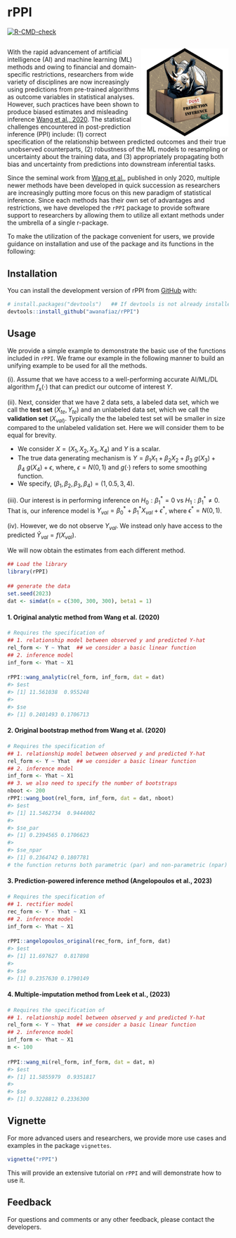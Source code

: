 
<!-- README.md is generated from README.Rmd. Please edit that file -->

# rPPI

<!-- badges: start -->

[![R-CMD-check](https://github.com/awanafiaz/rPPI/actions/workflows/R-CMD-check.yaml/badge.svg)](https://github.com/awanafiaz/rPPI/actions/workflows/R-CMD-check.yaml)
<!-- badges: end -->

## <img src="man/figures/PPI_logo.png" align="right" height="200" style="float:right; height:200px;">

With the rapid advancement of artificial intelligence (AI) and machine
learning (ML) methods and owing to financial and domain-specific
restrictions, researchers from wide variety of disciplines are now
increasingly using predictions from pre-trained algorithms as outcome
variables in statistical analyses. However, such practices have been
shown to produce biased estimates and misleading inference [Wang et al.,
2020](https://www.pnas.org/doi/suppl/10.1073/pnas.2001238117). The
statistical challenges encountered in post-prediction inference (PPI)
include: (1) correct specification of the relationship between predicted
outcomes and their true unobserved counterparts, (2) robustness of the
ML models to resampling or uncertainty about the training data, and (3)
appropriately propagating both bias and uncertainty from predictions
into downstream inferential tasks.

Since the seminal work from [Wang et
al.](https://www.pnas.org/doi/suppl/10.1073/pnas.2001238117), published
in only 2020, multiple newer methods have been developed in quick
succession as researchers are increasingly putting more focus on this
new paradigm of statistical inference. Since each methods has their own
set of advantages and restrictions, we have developed the `rPPI` package
to provide software support to researchers by allowing them to utilize
all extant methods under the umbrella of a single r-package.

To make the utilization of the package convenient for users, we provide
guidance on installation and use of the package and its functions in the
following:

## Installation

You can install the development version of rPPI from
[GitHub](https://github.com/) with:

``` r
# install.packages("devtools")   ## If devtools is not already installed
devtools::install_github("awanafiaz/rPPI")
```

## Usage

We provide a simple example to demonstrate the basic use of the
functions included in `rPPI`. We frame our example in the following
manner to build an unifying example to be used for all the methods.

(i). Assume that we have access to a well-performing accurate AI/ML/DL
algorithm $f_{\text{x}}(\cdot)$ that can predict our outcome of interest
$Y$.

(ii). Next, consider that we have 2 data sets, a labeled data set, which
we call the **test set** $(X_{te}, Y_{te})$ and an unlabeled data set,
which we call the **validation set** $(X_{val)}$. Typically the the
labeled test set will be smaller in size compared to the unlabeled
validation set. Here we will consider them to be equal for brevity.

- We consider $X = (X_1, X_2, X_3, X_4)$ and $Y$ is a scalar.
- The true data generating mechanism is
  $Y = \beta_1X_1 + \beta_2 X_2 + \beta_3 \ g(X_3) + \beta_4 \ g(X_4) + \epsilon,$
  where, $\epsilon = N(0, 1)$ and $g(\cdot)$ refers to some smoothing
  function.
- We specify, $(\beta_1, \beta_2, \beta_3, \beta_4) = (1, 0.5, 3, 4)$.

(iii). Our interest is in performing inference on $H_0: \beta_1^* = 0$
vs $H_1: \beta_1^* \ne 0$. That is, our inference model is
$Y_{val} = \beta_0^* + \beta_1^* X_{val} + \epsilon^*$, where
$\epsilon^* = N(0, 1)$.

(iv). However, we do not observe $Y_{val}$. We instead only have access
to the predicted $\hat Y_{val} = f(X_{val})$.

We will now obtain the estimates from each different method.

``` r
## Load the library
library(rPPI)

## generate the data
set.seed(2023)
dat <- simdat(n = c(300, 300, 300), beta1 = 1)
```

#### 1. Original analytic method from Wang et al. (2020)

``` r
# Requires the specification of 
## 1. relationship model between observed y and predicted Y-hat 
rel_form <- Y ~ Yhat  ## we consider a basic linear function
## 2. inference model
inf_form <- Yhat ~ X1

rPPI::wang_analytic(rel_form, inf_form, dat = dat)
#> $est
#> [1] 11.561038  0.955248
#> 
#> $se
#> [1] 0.2401493 0.1706713
```

#### 2. Original bootstrap method from Wang et al. (2020)

``` r
# Requires the specification of 
## 1. relationship model between observed y and predicted Y-hat 
rel_form <- Y ~ Yhat  ## we consider a basic linear function
## 2. inference model
inf_form <- Yhat ~ X1
## 3. we also need to specify the number of bootstraps 
nboot <- 200
rPPI::wang_boot(rel_form, inf_form, dat = dat, nboot)
#> $est
#> [1] 11.5462734  0.9444002
#> 
#> $se_par
#> [1] 0.2394565 0.1706623
#> 
#> $se_npar
#> [1] 0.2364742 0.1807781
# the function returns both parametric (par) and non-parametric (npar) estimate of std.error (se)
```

#### 3. Prediction-powered inference method (Angelopoulos et al., 2023)

``` r
# Requires the specification of 
## 1. rectifier model
rec_form <- Y - Yhat ~ X1 
## 2. inference model
inf_form <- Yhat ~ X1

rPPI::angelopoulos_original(rec_form, inf_form, dat)
#> $est
#> [1] 11.697627  0.817898
#> 
#> $se
#> [1] 0.2357630 0.1790149
```

#### 4. Multiple-imputation method from Leek et al., (2023)

``` r
# Requires the specification of 
## 1. relationship model between observed y and predicted Y-hat 
rel_form <- Y ~ Yhat  ## we consider a basic linear function
## 2. inference model
inf_form <- Yhat ~ X1
m <- 100

rPPI::wang_mi(rel_form, inf_form, dat = dat, m)
#> $est
#> [1] 11.5855979  0.9351817
#> 
#> $se
#> [1] 0.3228812 0.2336300
```

## Vignette

For more advanced users and researchers, we provide more use cases and
examples in the package `vignettes`.

``` r
vignette("rPPI")
```

This will provide an extensive tutorial on `rPPI` and will demonstrate
how to use it.

## Feedback

For questions and comments or any other feedback, please contact the
developers.
